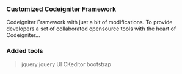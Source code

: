### Customized Codeigniter Framework

Codeigniter Framework with just a bit of modifications.
To provide developers a set of collaborated opensource tools
with the heart of Codeigniter...

### Added tools

> jquery
> jquery UI
> CKeditor
> bootstrap
